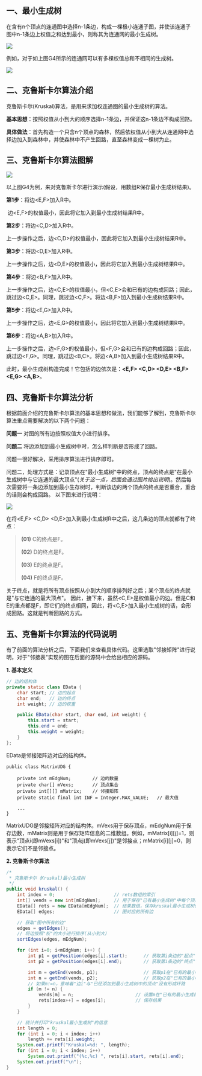 ## 一、最小生成树

在含有n个顶点的连通图中选择n-1条边，构成一棵极小连通子图，并使该连通子图中n-1条边上权值之和达到最小，则称其为连通网的最小生成树。 

![](https://github.com/wangkuiwu/datastructs_and_algorithm/blob/master/pictures/graph/kruskal/01.jpg?raw=true&_=3711504)

例如，对于如上图G4所示的连通网可以有多棵权值总和不相同的生成树。

![](https://github.com/wangkuiwu/datastructs_and_algorithm/blob/master/pictures/graph/kruskal/02.jpg?raw=true&_=3711504)

## 二、克鲁斯卡尔算法介绍

克鲁斯卡尔(Kruskal)算法，是用来求加权连通图的最小生成树的算法。

**基本思想**：按照权值从小到大的顺序选择n-1条边，并保证这n-1条边不构成回路。 

**具体做法**：首先构造一个只含n个顶点的森林，然后依权值从小到大从连通网中选择边加入到森林中，并使森林中不产生回路，直至森林变成一棵树为止。

## **三**、克鲁斯卡尔算法图解

![](https://github.com/wangkuiwu/datastructs_and_algorithm/blob/master/pictures/graph/kruskal/03.jpg?raw=true&_=3711504)

以上图G4为例，来对克鲁斯卡尔进行演示(假设，用数组R保存最小生成树结果)。

**第1步**：将边<E,F>加入R中。 

​    边<E,F>的权值最小，因此将它加入到最小生成树结果R中。 

**第2步**：将边<C,D>加入R中。 

​    上一步操作之后，边<C,D>的权值最小，因此将它加入到最小生成树结果R中。 

**第3步**：将边<D,E>加入R中。 

​    上一步操作之后，边<D,E>的权值最小，因此将它加入到最小生成树结果R中。 

**第4步**：将边<B,F>加入R中。 

​    上一步操作之后，边<C,E>的权值最小，但<C,E>会和已有的边构成回路；因此，跳过边<C,E>。同理，跳过边<C,F>。将边<B,F>加入到最小生成树结果R中。 

**第5步**：将边<E,G>加入R中。 

​    上一步操作之后，边<E,G>的权值最小，因此将它加入到最小生成树结果R中。 

**第6步**：将边<A,B>加入R中。 

​    上一步操作之后，边<F,G>的权值最小，但<F,G>会和已有的边构成回路；因此，跳过边<F,G>。同理，跳过边<B,C>。将边<A,B>加入到最小生成树结果R中。

此时，最小生成树构造完成！它包括的边依次是：**<E,F> <C,D> <D,E> <B,F> <E,G> <A,B>**。

## 四、克鲁斯卡尔算法分析

根据前面介绍的克鲁斯卡尔算法的基本思想和做法，我们能够了解到，克鲁斯卡尔算法重点需要解决的以下两个问题： 

**问题一** 对图的所有边按照权值大小进行排序。 

**问题二** 将边添加到最小生成树中时，怎么样判断是否形成了回路。

问题一很好解决，采用排序算法进行排序即可。

问题二，处理方式是：记录顶点在"最小生成树"中的终点，顶点的终点是"在最小生成树中与它连通的最大顶点"(*关于这一点，后面会通过图片给出说明*)。然后每次需要将一条边添加到最小生存树时，判断该边的两个顶点的终点是否重合，重合的话则会构成回路。 以下图来进行说明：

![](https://github.com/wangkuiwu/datastructs_and_algorithm/blob/master/pictures/graph/kruskal/04.jpg?raw=true&_=3711504)

在将<E,F> <C,D> <D,E>加入到最小生成树R中之后，这几条边的顶点就都有了终点：

> **(01)** C的终点是F。 
>
> **(02)** D的终点是F。 
>
> **(03)** E的终点是F。 
>
> **(04)** F的终点是F。

关于终点，就是将所有顶点按照从小到大的顺序排列好之后；某个顶点的终点就是"与它连通的最大顶点"。 因此，接下来，虽然<C,E>是权值最小的边。但是C和E的重点都是F，即它们的终点相同，因此，将<C,E>加入最小生成树的话，会形成回路。这就是判断回路的方式。

## 五、克鲁斯卡尔算法的代码说明

有了前面的算法分析之后，下面我们来查看具体代码。这里选取"邻接矩阵"进行说明，对于"邻接表"实现的图在后面的源码中会给出相应的源码。

**1. 基本定义**

```java
// 边的结构体
private static class EData {
    char start; // 边的起点
    char end;   // 边的终点
    int weight; // 边的权重

    public EData(char start, char end, int weight) {
        this.start = start;
        this.end = end;
        this.weight = weight;
    }
};
```

EData是邻接矩阵边对应的结构体。

```
public class MatrixUDG {

    private int mEdgNum;        // 边的数量
    private char[] mVexs;       // 顶点集合
    private int[][] mMatrix;    // 邻接矩阵
    private static final int INF = Integer.MAX_VALUE;   // 最大值

    ...
}
```

MatrixUDG是邻接矩阵对应的结构体。mVexs用于保存顶点，mEdgNum用于保存边数，mMatrix则是用于保存矩阵信息的二维数组。例如，mMatrix[i][j]=1，则表示"顶点i(即mVexs[i])"和"顶点j(即mVexs[j])"是邻接点；mMatrix[i][j]=0，则表示它们不是邻接点。

**2. 克鲁斯卡尔算法**

```java
/*
 * 克鲁斯卡尔（Kruskal)最小生成树
 */
public void kruskal() {
    int index = 0;                      // rets数组的索引
    int[] vends = new int[mEdgNum];     // 用于保存"已有最小生成树"中每个顶点在该最小树中的终点。
    EData[] rets = new EData[mEdgNum];  // 结果数组，保存kruskal最小生成树的边
    EData[] edges;                      // 图对应的所有边

    // 获取"图中所有的边"
    edges = getEdges();
    // 将边按照"权"的大小进行排序(从小到大)
    sortEdges(edges, mEdgNum);

    for (int i=0; i<mEdgNum; i++) {
        int p1 = getPosition(edges[i].start);      // 获取第i条边的"起点"的序号
        int p2 = getPosition(edges[i].end);        // 获取第i条边的"终点"的序号

        int m = getEnd(vends, p1);                 // 获取p1在"已有的最小生成树"中的终点
        int n = getEnd(vends, p2);                 // 获取p2在"已有的最小生成树"中的终点
        // 如果m!=n，意味着"边i"与"已经添加到最小生成树中的顶点"没有形成环路
        if (m != n) {
            vends[m] = n;                       // 设置m在"已有的最小生成树"中的终点为n
            rets[index++] = edges[i];           // 保存结果
        }
    }

    // 统计并打印"kruskal最小生成树"的信息
    int length = 0;
    for (int i = 0; i < index; i++)
        length += rets[i].weight;
    System.out.printf("Kruskal=%d: ", length);
    for (int i = 0; i < index; i++)
        System.out.printf("(%c,%c) ", rets[i].start, rets[i].end);
    System.out.printf("\n");
}
```